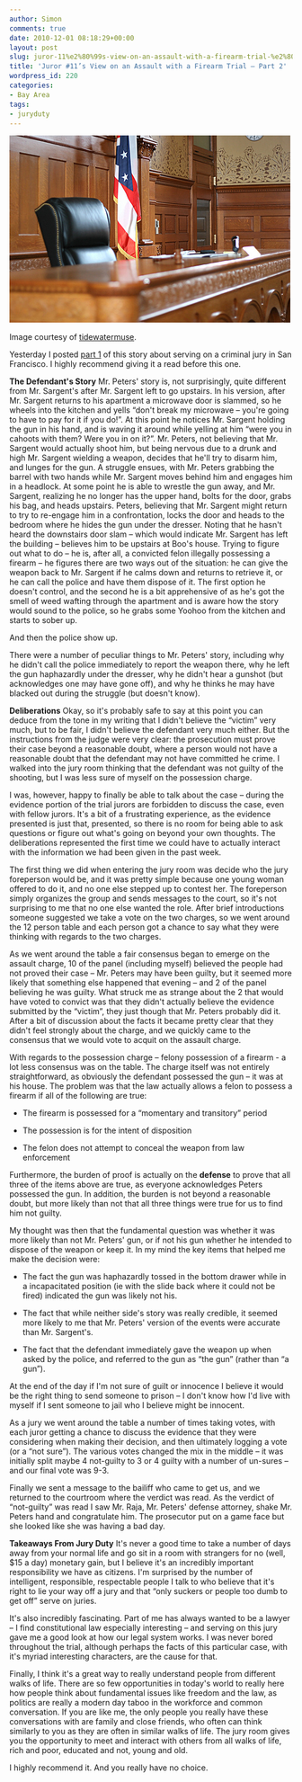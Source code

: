 ```yaml
---
author: Simon
comments: true
date: 2010-12-01 08:18:29+00:00
layout: post
slug: juror-11%e2%80%99s-view-on-an-assault-with-a-firearm-trial-%e2%80%93-part-2
title: 'Juror #11’s View on an Assault with a Firearm Trial – Part 2'
wordpress_id: 220
categories:
- Bay Area
tags:
- juryduty
---
```


[![](/assets/wp-content/uploads/2010/12/courtoom.jpg)](http://www.flickr.com/photos/tidewatermuse/2441513887/)



Image courtesy of [tidewatermuse](http://www.flickr.com/photos/tidewatermuse/).



Yesterday I posted [part 1](http://www.liquidrhymes.com/2010/11/30/juror-11s-view-on-an-assault-with-a-firearm-trial-part-1/) of this story about serving on a criminal jury in San Francisco. I highly recommend giving it a read before this one.


**The Defendant's Story**
Mr. Peters' story is, not surprisingly, quite different from Mr. Sargent's after Mr. Sargent left to go upstairs. In his version, after Mr. Sargent returns to his apartment a microwave door is slammed, so he wheels into the kitchen and yells “don't break my microwave – you're going to have to pay for it if you do!”. At this point he notices Mr. Sargent holding the gun in his hand, and is waving it around while yelling at him “were you in cahoots with them? Were you in on it?”. Mr. Peters, not believing that Mr. Sargent would actually shoot him, but being nervous due to a drunk and high Mr. Sargent wielding a weapon, decides that he'll try to disarm him, and lunges for the gun. A struggle ensues, with Mr. Peters grabbing the barrel with two hands while Mr. Sargent moves behind him and engages him in a headlock. At some point he is able to wrestle the gun away, and Mr. Sargent, realizing he no longer has the upper hand, bolts for the door, grabs his bag, and heads upstairs.
Peters, believing that Mr. Sargent might return to try to re-engage him in a confrontation, locks the door and heads to the bedroom where he hides the gun under the dresser. Noting that he hasn't heard the downstairs door slam – which would indicate Mr. Sargent has left the building – believes him to be upstairs at Boo's house. Trying to figure out what to do – he is, after all, a convicted felon illegally possessing a firearm – he figures there are two ways out of the situation: he can give the weapon back to Mr. Sargent if he calms down and returns to retrieve it, or he can call the police and have them dispose of it. The first option he doesn't control, and the second he is a bit apprehensive of as he's got the smell of weed wafting through the apartment and is aware how the story would sound to the police, so he grabs some Yoohoo from the kitchen and starts to sober up.

And then the police show up.

There were a number of peculiar things to Mr. Peters' story, including why he didn't call the police immediately to report the weapon there, why he left the gun haphazardly under the dresser, why he didn't hear a gunshot (but acknowledges one may have gone off), and why he thinks he may have blacked out during the struggle (but doesn't know).

**Deliberations**
Okay, so it's probably safe to say at this point you can deduce from the tone in my writing that I didn't believe the “victim” very much, but to be fair, I didn't believe the defendant very much either. But the instructions from the judge were very clear: the prosecution must prove their case beyond a reasonable doubt, where a person would not have a reasonable doubt that the defendant may not have committed he crime. I walked into the jury room thinking that the defendant was not guilty of the shooting, but I was less sure of myself on the possession charge.

I was, however, happy to finally be able to talk about the case – during the evidence portion of the trial jurors are forbidden to discuss the case, even with fellow jurors. It's a bit of a frustrating experience, as the evidence presented is just that, presented, so there is no room for being able to ask questions or figure out what's going on beyond your own thoughts. The deliberations represented the first time we could have to actually interact with the information we had been given in the past week.

The first thing we did when entering the jury room was decide who the jury foreperson would be, and it was pretty simple because one young woman offered to do it, and no one else stepped up to contest her.  The foreperson simply organizes the group and sends messages to the court, so it's not surprising to me that no one else wanted the role. After brief introductions someone suggested we take a vote on the two charges, so we went around the 12 person table and each person got a chance to say what they were thinking with regards to the two charges.

As we went around the table a fair consensus began to emerge on the assault charge, 10 of the panel (including myself) believed the people had not proved their case – Mr. Peters may have been guilty, but it seemed more likely that something else happened that evening – and 2 of the panel believing he was guilty. What struck me as strange about the 2 that would have voted to convict was that they didn't actually believe the evidence submitted by the “victim”, they just though that Mr. Peters probably did it. After a bit of discussion about the facts it became pretty clear that they didn't feel strongly about the charge, and we quickly came to the consensus that we would vote to acquit on the assault charge.

With regards to the possession charge – felony possession of a firearm - a lot less consensus was on the table. The charge itself was not entirely straightforward, as obviously the defendant possessed the gun – it was at his house. The problem was that the law actually allows a felon to possess a firearm if all of the following are true:



	
  * The firearm is possessed for a “momentary and transitory” period

	
  * The possession is for the intent of disposition

	
  * The felon does not attempt to conceal the weapon from law enforcement


Furthermore, the burden of proof is actually on the **defense** to prove that all three of the items above are true, as everyone acknowledges Peters possessed the gun. In addition, the burden is not beyond a reasonable doubt, but more likely than not that all three things were true for us to find him not guilty.

My thought was then that the fundamental question was whether it was more likely than not Mr. Peters' gun, or if not his gun whether he intended to dispose of the weapon or keep it. In my mind the key items that helped me make the decision were:



	
  * The fact the gun was haphazardly tossed in the bottom drawer while in a incapacitated position (ie with the slide back where it could not be fired) indicated the gun was likely not his.

	
  * The fact that while neither side's story was really credible, it seemed more likely to me that Mr. Peters' version of the events were accurate than Mr. Sargent's.

	
  * The fact that the defendant immediately gave the weapon up when asked by the police, and referred to the gun as “the gun” (rather than “a gun”).


At the end of the day if I'm not sure of guilt or innocence I believe it would be the right thing to send someone to prison – I don't know how I'd live with myself if I sent someone to jail who I believe might be innocent.

As a jury we went around the table a number of times taking votes, with each juror getting a chance to discuss the evidence that they were considering when making their decision, and then ultimately logging a vote (or a “not sure”). The various votes changed the mix in the middle – it was initially split maybe 4 not-guilty to 3 or 4 guilty with a number of un-sures – and our final vote was 9-3.

Finally we sent a message to the bailiff who came to get us, and we returned to the courtroom where the verdict was read. As the verdict of “not-guilty” was read I saw Mr. Raja, Mr. Peters' defense attorney, shake Mr. Peters hand and congratulate him. The prosecutor put on a game face but she looked like she was having a bad day.

**Takeaways From Jury Duty**
It's never a good time to take a number of days away from your normal life and go sit in a room with strangers for no (well, $15 a day) monetary gain, but I believe it's an incredibly important responsibility we have as citizens. I'm surprised by the number of intelligent, responsible, respectable people I talk to who believe that it's right to lie your way off a jury and that “only suckers or people too dumb to get off” serve on juries.

It's also incredibly fascinating. Part of me has always wanted to be a lawyer – I find constitutional law especially interesting – and serving on this jury gave me a good look at how our legal system works. I was never bored throughout the trial, although perhaps the facts of this particular case, with it's myriad interesting characters, are the cause for that.

Finally, I think it's a great way to really understand people from different walks of life. There are so few opportunities in today's world to really here how people think about fundamental issues like freedom and the law, as politics are really a modern day taboo in the workforce and common conversation. If you are like me, the only people you really have these conversations with are family and close friends, who often can think similarly to you as they are often in similar walks of life. The jury room gives you the opportunity to meet and interact with others from all walks of life, rich and poor, educated and not, young and old.

I highly recommend it. And you really have no choice.


